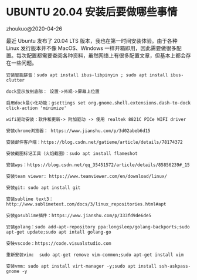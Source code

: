 # UBUNTU 20.04 安装后要做哪些事情

zhoukuo@2020-04-26

最近 Ubuntu 发布了 20.04 LTS 版本，我也在第一时间安装体验。由于各种 Linux 发行版本并不像 MacOS、Windows 一样开箱即用，因此需要做很多配置。每次配置都需要查阅各种资料，虽然网络上有很多配置文章，但基本上都会存在一些问题。

```
安装智能拼音：sudo apt install ibus-libpinyin ; sudo apt install ibus-clutter
```
```
dock显示放到底部： 设置->外观->屏幕上位置
```
```
启用dock最小化功能：gsettings set org.gnome.shell.extensions.dash-to-dock click-action 'minimize'
```
```
wifi驱动安装：软件和更新-> 附加驱动 -> 使用 realtek 8821C PICe WIFI driver
```
```
安装chrome浏览器： https://www.jianshu.com/p/3d02abeb6d15
```
```
安装邮件客户端：https://blog.csdn.net/gatieme/article/details/78174372
```
```
安装截图标记工具（火焰截图）：sudo apt install flameshot
```
```
安装wps：https://blog.csdn.net/qq_35451572/article/details/85856239#_15
```
```
安装team viewer: https://www.teamviewer.com/en/download/linux/
```
```
安装git: sudo apt install git
```
```
安装sublime text3：http://www.sublimetext.com/docs/3/linux_repositories.html#apt
```
```
安装gosublime插件：https://www.jianshu.com/p/333fd9de6de5
```
```
安装golang：sudo add-apt-repository ppa:longsleep/golang-backports;sudo apt-get update;sudo apt intall golang-go
```
```
安裝vscode：https://code.visualstudio.com
```
```
重新安装vim:  sudo apt-get remove vim-common;sudo apt-get install vim
```
```
安装vmm: sudo apt install virt-manager -y;sudo apt install ssh-askpass-gnome -y
```
